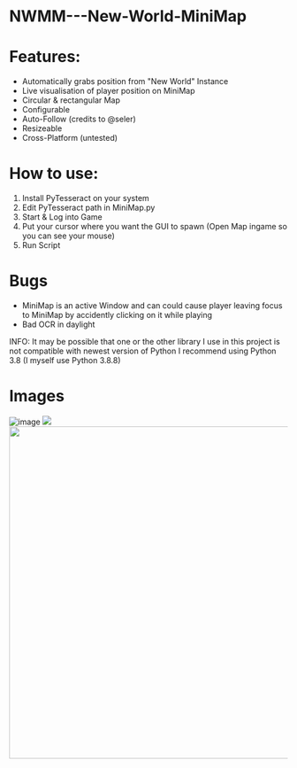 # NWMM---New-World-MiniMap

# Features:
* Automatically grabs position from "New World" Instance
* Live visualisation of player position on MiniMap
* Circular & rectangular Map
* Configurable
* Auto-Follow (credits to @seler)
* Resizeable
* Cross-Platform (untested)

# How to use:
1. Install PyTesseract on your system
2. Edit PyTesseract path in MiniMap.py
3. Start & Log into Game
4. Put your cursor where you want the GUI to spawn (Open Map ingame so you can see your mouse)
5. Run Script

# Bugs
* MiniMap is an active Window and can could cause player leaving focus to MiniMap by accidently clicking on it while playing
* Bad OCR in daylight

INFO: It may be possible that one or the other library I use in this project is not compatible with newest version of Python
I recommend using Python 3.8 (I myself use Python 3.8.8)


# Images
![image](https://user-images.githubusercontent.com/62097381/137212082-34e986b5-79fc-48df-a3a2-7721412273d6.png)
<img src="https://user-images.githubusercontent.com/62097381/137209894-1ecd623c-2650-4149-9b69-5ed74a53b612.png" >
<img src="https://user-images.githubusercontent.com/62097381/137211858-0c7edebc-9799-41cb-80ce-a387140efb00.gif" width="1920" height="600" />

